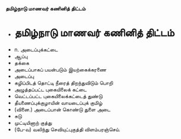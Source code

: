 **தமிழ்நாடு மாணவர் கணினித் திட்டம்**
- # தமிழ்நாடு மாணவர் கணினித் திட்டம்
- n. அடைப்புக்கட்டை
- ஆப்பு
- தக்கை
- அடைப்பாகப் பயன்படும் இயற்கைக்கரணை
- அடைப்பு
- கழிப்பிடத் தொட்டி நீரைத் திறந்துவிடும் பொறி
- அழுத்தப்பட்ட புகையிலைக் கட்டை
- வெட்டப்பட்ட புகையிலைக்கட்டைத் துண்டு
- தீயணைப்புக்குழாயின் வாயடைப்புக் குமிழ்
- (வினை.) அடைப்பான் கொண்டு துளை அடை
- சுடு
- முட்டியினாற் குத்து
- (பே-வ) வலிந்து செவியுட்புகுத்தி விளம்பரஞ்செய்.

